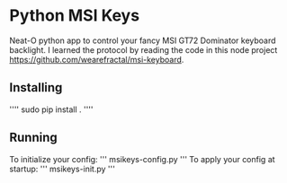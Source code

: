 Python MSI Keys
===============
Neat-O python app to control your fancy MSI GT72 Dominator keyboard backlight.  I learned the protocol by reading the
code in this node project https://github.com/wearefractal/msi-keyboard.

Installing
----------
''''
sudo pip install .
''''

Running
-------
To initialize your config:
'''
msikeys-config.py
'''
To apply your config at startup:
'''
msikeys-init.py
'''



